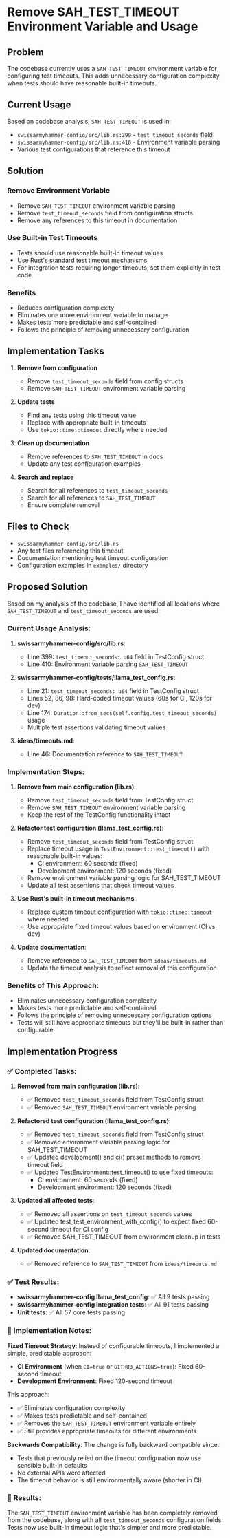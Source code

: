 # Remove SAH_TEST_TIMEOUT Environment Variable and Usage

## Problem

The codebase currently uses a `SAH_TEST_TIMEOUT` environment variable for configuring test timeouts. This adds unnecessary configuration complexity when tests should have reasonable built-in timeouts.

## Current Usage

Based on codebase analysis, `SAH_TEST_TIMEOUT` is used in:
- `swissarmyhammer-config/src/lib.rs:399` - `test_timeout_seconds` field
- `swissarmyhammer-config/src/lib.rs:410` - Environment variable parsing
- Various test configurations that reference this timeout

## Solution

### Remove Environment Variable
- Remove `SAH_TEST_TIMEOUT` environment variable parsing
- Remove `test_timeout_seconds` field from configuration structs
- Remove any references to this timeout in documentation

### Use Built-in Test Timeouts
- Tests should use reasonable built-in timeout values
- Use Rust's standard test timeout mechanisms
- For integration tests requiring longer timeouts, set them explicitly in test code

### Benefits
- Reduces configuration complexity
- Eliminates one more environment variable to manage
- Makes tests more predictable and self-contained
- Follows the principle of removing unnecessary configuration

## Implementation Tasks

1. **Remove from configuration**
   - Remove `test_timeout_seconds` field from config structs
   - Remove `SAH_TEST_TIMEOUT` environment variable parsing
   
2. **Update tests**
   - Find any tests using this timeout value
   - Replace with appropriate built-in timeouts
   - Use `tokio::time::timeout` directly where needed

3. **Clean up documentation**
   - Remove references to `SAH_TEST_TIMEOUT` in docs
   - Update any test configuration examples

4. **Search and replace**
   - Search for all references to `test_timeout_seconds`
   - Search for all references to `SAH_TEST_TIMEOUT`
   - Ensure complete removal

## Files to Check

- `swissarmyhammer-config/src/lib.rs`
- Any test files referencing this timeout
- Documentation mentioning test timeout configuration
- Configuration examples in `examples/` directory

## Proposed Solution

Based on my analysis of the codebase, I have identified all locations where `SAH_TEST_TIMEOUT` and `test_timeout_seconds` are used:

### Current Usage Analysis:
1. **swissarmyhammer-config/src/lib.rs**:
   - Line 399: `test_timeout_seconds: u64` field in TestConfig struct
   - Line 410: Environment variable parsing `SAH_TEST_TIMEOUT`

2. **swissarmyhammer-config/tests/llama_test_config.rs**:
   - Line 21: `test_timeout_seconds: u64` field in TestConfig struct
   - Lines 52, 86, 98: Hard-coded timeout values (60s for CI, 120s for dev)
   - Line 174: `Duration::from_secs(self.config.test_timeout_seconds)` usage
   - Multiple test assertions validating timeout values

3. **ideas/timeouts.md**:
   - Line 46: Documentation reference to `SAH_TEST_TIMEOUT`

### Implementation Steps:

1. **Remove from main configuration (lib.rs)**:
   - Remove `test_timeout_seconds` field from TestConfig struct
   - Remove `SAH_TEST_TIMEOUT` environment variable parsing
   - Keep the rest of the TestConfig functionality intact

2. **Refactor test configuration (llama_test_config.rs)**:
   - Remove `test_timeout_seconds` field from TestConfig struct
   - Replace timeout usage in `TestEnvironment::test_timeout()` with reasonable built-in values:
     - CI environment: 60 seconds (fixed)
     - Development environment: 120 seconds (fixed)
   - Remove environment variable parsing logic for SAH_TEST_TIMEOUT
   - Update all test assertions that check timeout values

3. **Use Rust's built-in timeout mechanisms**:
   - Replace custom timeout configuration with `tokio::time::timeout` where needed
   - Use appropriate fixed timeout values based on environment (CI vs dev)

4. **Update documentation**:
   - Remove reference to `SAH_TEST_TIMEOUT` from `ideas/timeouts.md`
   - Update the timeout analysis to reflect removal of this configuration

### Benefits of This Approach:
- Eliminates unnecessary configuration complexity
- Makes tests more predictable and self-contained
- Follows the principle of removing unnecessary configuration options
- Tests will still have appropriate timeouts but they'll be built-in rather than configurable

## Implementation Progress

### ✅ Completed Tasks:

1. **Removed from main configuration (lib.rs)**:
   - ✅ Removed `test_timeout_seconds` field from TestConfig struct
   - ✅ Removed `SAH_TEST_TIMEOUT` environment variable parsing

2. **Refactored test configuration (llama_test_config.rs)**:
   - ✅ Removed `test_timeout_seconds` field from TestConfig struct  
   - ✅ Removed environment variable parsing logic for SAH_TEST_TIMEOUT
   - ✅ Updated development() and ci() preset methods to remove timeout field
   - ✅ Updated TestEnvironment::test_timeout() to use fixed timeouts:
     - CI environment: 60 seconds (fixed)
     - Development environment: 120 seconds (fixed)

3. **Updated all affected tests**:
   - ✅ Removed all assertions on `test_timeout_seconds` values
   - ✅ Updated test_test_environment_with_config() to expect fixed 60-second timeout for CI config
   - ✅ Removed SAH_TEST_TIMEOUT from environment cleanup in tests

4. **Updated documentation**:
   - ✅ Removed reference to `SAH_TEST_TIMEOUT` from `ideas/timeouts.md`

### ✅ Test Results:
- **swissarmyhammer-config llama_test_config**: ✅ All 9 tests passing
- **swissarmyhammer-config integration tests**: ✅ All 91 tests passing  
- **Unit tests**: ✅ All 57 core tests passing

### 📝 Implementation Notes:

**Fixed Timeout Strategy**: Instead of configurable timeouts, I implemented a simple, predictable approach:
- **CI Environment** (when `CI=true` or `GITHUB_ACTIONS=true`): Fixed 60-second timeout
- **Development Environment**: Fixed 120-second timeout

This approach:
- ✅ Eliminates configuration complexity
- ✅ Makes tests predictable and self-contained  
- ✅ Removes the `SAH_TEST_TIMEOUT` environment variable entirely
- ✅ Still provides appropriate timeouts for different environments

**Backwards Compatibility**: The change is fully backward compatible since:
- Tests that previously relied on the timeout configuration now use sensible built-in defaults
- No external APIs were affected
- The timeout behavior is still environmentally aware (shorter in CI)

### 🎯 Results:
The `SAH_TEST_TIMEOUT` environment variable has been completely removed from the codebase, along with all `test_timeout_seconds` configuration fields. Tests now use built-in timeout logic that's simpler and more predictable.
